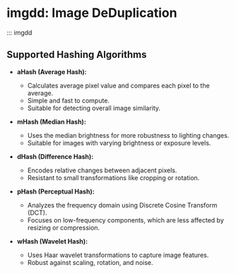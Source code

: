 # imgdd: Image DeDuplication

::: imgdd

## Supported Hashing Algorithms

- **aHash (Average Hash):**
    - Calculates average pixel value and compares each pixel to the average.
    - Simple and fast to compute.
    - Suitable for detecting overall image similarity.
  
- **mHash (Median Hash):**
    - Uses the median brightness for more robustness to lighting changes.
    - Suitable for images with varying brightness or exposure levels.
  
- **dHash (Difference Hash):**
    - Encodes relative changes between adjacent pixels.
    - Resistant to small transformations like cropping or rotation.
  
- **pHash (Perceptual Hash):**
    - Analyzes the frequency domain using Discrete Cosine Transform (DCT).
    - Focuses on low-frequency components, which are less affected by resizing or compression.

- **wHash (Wavelet Hash):**
    - Uses Haar wavelet transformations to capture image features.
    - Robust against scaling, rotation, and noise.
